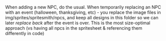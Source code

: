 When adding a new NPC, do the usual. When temporarily replacing an NPC with an event (halloween, thanksgiving, etc) - you replace the image files in img/sprites/spritesmith/npcs, and keep all designs in this folder so we can later *replace back* after the event is over. This is the most size-optimal approach (vs having all npcs in the spritesheet & referencing them differently in code)
